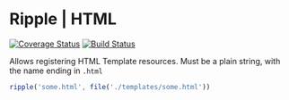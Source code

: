 # Ripple | HTML
[![Coverage Status](https://coveralls.io/repos/rijs/html/badge.svg?branch=master&service=github)](https://coveralls.io/github/rijs/html?branch=master)
[![Build Status](https://travis-ci.org/rijs/html.svg)](https://travis-ci.org/rijs/html)

Allows registering HTML Template resources. Must be a plain string, with the name ending in `.html`

```js
ripple('some.html', file('./templates/some.html'))
```